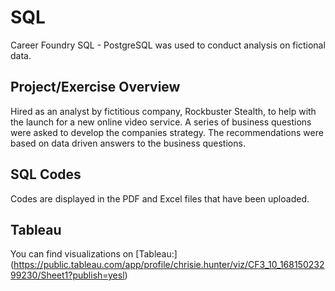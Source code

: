 # SQL
Career Foundry SQL - PostgreSQL was used to conduct analysis on fictional data.
## Project/Exercise Overview
Hired as an analyst by fictitious company, Rockbuster Stealth, to help with the launch for a new online video service.  A series of business questions were asked to develop the companies strategy.  The recommendations were based on data driven answers to the business questions.
## SQL Codes
Codes are displayed in the PDF and Excel files that have been uploaded.
## Tableau 
You can find visualizations on [Tableau:] (https://public.tableau.com/app/profile/chrisie.hunter/viz/CF3_10_16815023299230/Sheet1?publish=yesl)
